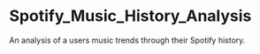 # Spotify_Music_History_Analysis
 An analysis of a users music trends through their Spotify history.
